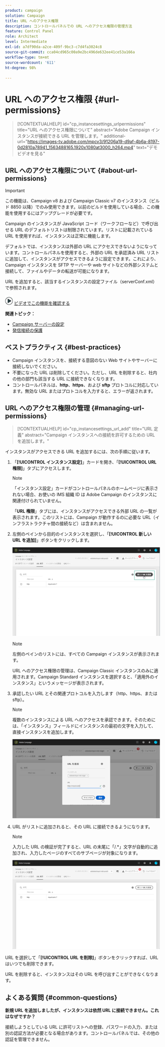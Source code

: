 ```yaml
---
product: campaign
solution: Campaign
title: URL へのアクセス権限
description: コントロールパネルでの URL へのアクセス権限の管理方法
feature: Control Panel
role: Architect
level: Intermediate
exl-id: a7df90da-a2ce-409f-9bc3-c7d4fa3024c8
source-git-commit: cca04cd965c00a9e2bc496de632ee41ce53a166a
workflow-type: tm+mt
source-wordcount: '611'
ht-degree: 98%

---
```


# URL へのアクセス権限 {#url-permissions}

>[!CONTEXTUALHELP]
>id="cp_instancesettings_urlpermissions"
>title="URL へのアクセス権限について"
>abstract="Adobe Campaign インスタンスが接続できる URL を管理します。"
>additional-url="https://images-tv.adobe.com/mpcv3/91206a19-d9af-4b6a-8197-0d2810a78941_1563488165.1920x1080at3000_h264.mp4" text="デモビデオを見る"

## URL へのアクセス権限について {#about-url-permissions}

>[!IMPORTANT]
>
>この機能は、Campaign v8 および Campaign Classic v7 のインスタンス（ビルド 8850 以降）でのみ使用できます。以前のビルドを使用している場合、この機能を使用するにはアップグレードが必要です。

Campaign のインスタンスが JavaScript コード（ワークフローなど）で呼び出せる URL のデフォルトリストは制限されています。リストに記載されている URL を使用すれば、インスタンスは正常に機能します。

デフォルトでは、インスタンスは外部の URL にアクセスできないようになっています。コントロールパネルを使用すると、外部の URL を承認済み URL リストに追加して、インスタンスがアクセスできるように設定できます。これにより、Campaign インスタンスを SFTP サーバーや web サイトなどの外部システムと接続して、ファイルやデータの転送が可能になります。

URL を追加すると、該当するインスタンスの設定ファイル（serverConf.xml）で参照されます。

![](assets/do-not-localize/how-to-video.png) [ビデオでこの機能を確認する](https://experienceleague.adobe.com/docs/campaign-classic-learn/control-panel/instance-settings/adding-url-permissions.html#instance-settings)

**関連トピック：**

* [Campaign サーバーの設定](https://experienceleague.adobe.com/docs/campaign-classic/using/installing-campaign-classic/additional-configurations/configuring-campaign-server.html?lang=ja#installing-campaign-classic)
* [発信接続の保護](https://experienceleague.adobe.com/docs/campaign-classic/using/installing-campaign-classic/security-privacy/server-configuration.html?lang=ja#outgoing-connection-protection)

## ベストプラクティス {#best-practices}

* Campaign インスタンスを、接続する意図のない Web サイトやサーバーに接続しないでください。
* 不要になった URL は削除してください。ただし、URL を削除すると、社内の他の部門も該当する URL に接続できなくなります。
* コントロールパネルは、**http**、**https**、および **sftp** プロトコルに対応しています。無効な URL またはプロトコルを入力すると、エラーが返されます。

## URL へのアクセス権限の管理 {#managing-url-permissions}

>[!CONTEXTUALHELP]
>id="cp_instancesettings_url_add"
>title="URL 定義"
>abstract="Campaign インスタンスへの接続を許可するための URL を追加します。"

インスタンスがアクセスできる URL を追加するには、次の手順に従います。

1. 「**[!UICONTROL インスタンス設定]**」カードを開き、「**[!UICONTROL URL 権限]**」タブにアクセスします。

   >[!NOTE]
   >
   >「インスタンス設定」カードがコントロールパネルのホームページに表示されない場合、お使いの IMS 組織 ID は Adobe Campaign のインスタンスに関連付けられていません。
   >
   >「<b><span class="uicontrol">URL 権限</span></b>」タブには、インスタンスがアクセスできる外部 URL の一覧が表示されます。このリストには、Campaign が動作するのに必要な URL（インフラストラクチャ間の接続など）は含まれません。

1. 左側のペインから目的のインスタンスを選択し、「**[!UICONTROL 新しい URL を追加]**」ボタンをクリックします。


   ![](assets/add_url1.png)

   >[!NOTE]
   >
   >左側のペインのリストには、すべての Campaign インスタンスが表示されます。
   >
   >URL へのアクセス権限の管理は、Campaign Classic インスタンスのみに適用されます。Campaign Standard インスタンスを選択すると、「適用外のインスタンス」というメッセージが表示されます。

1. 承認したい URL とその関連プロトコルを入力します（http、https、または sftp）。

   >[!NOTE]
   >
   >複数のインスタンスによる URL へのアクセスを承認できます。そのためには、「インスタンス」フィールドにインスタンスの最初の文字を入力して、直接インスタンスを追加します。

   ![](assets/add_url2.png)

1. URL がリストに追加されると、その URL に接続できるようになります。

   >[!NOTE]
   >
   >入力した URL の検証が完了すると、URL の末尾に「/.*」文字が自動的に追加され、入力したページのすべてのサブページが対象になります。

   ![](assets/add_url_listnew.png)

URL を選択して「**[!UICONTROL URL を削除]**」ボタンをクリックすれば、URL はいつでも削除できます。


URL を削除すると、インスタンスはその URL を呼び出すことができなくなります。

## よくある質問 {#common-questions}

**新規 URL を追加しましたが、インスタンスは依然 URL に接続できません。これはなぜですか？**

接続しようとしている URL に許可リストへの登録、パスワードの入力、または別の認証方法が必要となる場合があります。コントロールパネルでは、その他の認証を管理できません。
